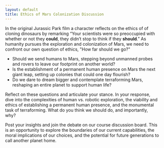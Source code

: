 ```yaml
---
layout: default
title: Ethics of Mars Colonization Discussion
---
```


In the original Jurassic Park film a character reflects on the ethics of of cloning dinosaurs by remarking “Your scientists were so preoccupied with whether or not they **could**, they didn’t stop to think if they **should**.” As humanity pursues the exploration and colonization of Mars, we need to confront our own question of ethics, "How far should we go?"

- Should we send humans to Mars, stepping beyond unmanned probes and rovers to leave our footprint on another world?
- Is the establishment of a permanent human presence on Mars the next giant leap, setting up colonies that could one day flourish?
- Do we dare to dream bigger and contemplate terraforming Mars, reshaping an entire planet to support human life?

Reflect on these questions and articulate your stance. In your response, dive into the complexities of human vs. robotic exploration, the viability and ethics of establishing a permanent human presence, and the monumental task of terraforming. What do you think we should do, and importantly, why?

Post your insights and join the debate on our course discussion board. This is an opportunity to explore the boundaries of our current capabilities, the moral implications of our choices, and the potential for future generations to call another planet home.


